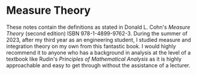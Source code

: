 # Measure Theory
These notes contain the definitions as stated in Donald L. Cohn's *Measure Theory* (second edition) ISBN 978-1-4899-9762-3. During the summer of 2023, after my third year as an engineering student, I studied measure and integration theory on my own from this fantastic book. I would highly recommend it to anyone who has a background in analysis at the level of a textbook like Rudin's *Principles of Mathematical Analysis* as it is highly approachable and easy to get through without the assistance of a lecturer.